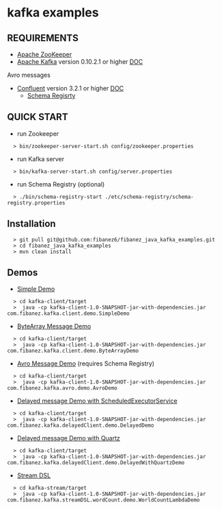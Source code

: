 # kafka examples

## REQUIREMENTS 

* [Apache ZooKeeper](https://zookeeper.apache.org/) 
* [Apache Kafka](https://kafka.apache.org/) version 0.10.2.1 or higher [DOC](https://kafka.apache.org/quickstart)

Avro messages
 * [Confluent](https://www.confluent.io/) version 3.2.1 or higher [DOC](http://docs.confluent.io/3.2.1/platform.html)
   * [Schema Regisrty](http://docs.confluent.io/3.2.1/schema-registry/docs/index.html)
 

## QUICK START

* run Zookeeper
```
  > bin/zookeeper-server-start.sh config/zookeeper.properties
```
* run Kafka server
```
  > bin/kafka-server-start.sh config/server.properties
```
* run Schema Registry (optional)
```
  > ./bin/schema-registry-start ./etc/schema-registry/schema-registry.properties 
```

## Installation
```
  > git pull git@github.com:fibanez6/fibanez_java_kafka_examples.git
  > cd fibanez_java_kafka_examples
  > mvn clean install
```
## Demos
* [Simple Demo](../blob/master/kafka-client/src/main/java/com/fibanez/kafka/client/demo/SimpleDemo.java)
```
  > cd kafka-client/target
  >  java -cp kafka-client-1.0-SNAPSHOT-jar-with-dependencies.jar com.fibanez.kafka.client.demo.SimpleDemo
```
* [ByteArray Message Demo](../blob/master/kafka-client/src/main/java/com/fibanez/kafka/client/demo/ByteArrayDemo.java)
```
  > cd kafka-client/target
  >  java -cp kafka-client-1.0-SNAPSHOT-jar-with-dependencies.jar com.fibanez.kafka.client.demo.ByteArrayDemo
```
* [Avro Message Demo](../blob/master/kafka-client/src/main/java/com/fibanez/kafka/avro/demo/AvroDemo.java) (requires Schema Registry)
```
  > cd kafka-client/target
  >  java -cp kafka-client-1.0-SNAPSHOT-jar-with-dependencies.jar com.fibanez.kafka.avro.demo.AvroDemo
```
* [Delayed message Demo with ScheduledExecutorService](../blob/master/kafka-client/src/main/java/com/fibanez/kafka/delayedClient/demo/DelayedDemo.java)
```
  > cd kafka-client/target
  >  java -cp kafka-client-1.0-SNAPSHOT-jar-with-dependencies.jar com.fibanez.kafka.delayedClient.demo.DelayedDemo
```
* [Delayed message Demo with Quartz](../blob/master/kafka-client/src/main/java/com/fibanez/kafka/delayedClient/demo/DelayedWithQuartzDemo.java)
```
  > cd kafka-client/target
  >  java -cp kafka-client-1.0-SNAPSHOT-jar-with-dependencies.jar com.fibanez.kafka.delayedClient.demo.DelayedWithQuartzDemo
```
* [Stream DSL](../blob/master/kafka-stream/src/main/java/com/fibanez/kafka/streamDSL/wordCount/demo/WorldCountLambdaDemo.java)
```
  > cd kafka-stream/target
  >  java -cp kafka-client-1.0-SNAPSHOT-jar-with-dependencies.jar com.fibanez.kafka.streamDSL.wordCount.demo.WorldCountLambdaDemo
```



